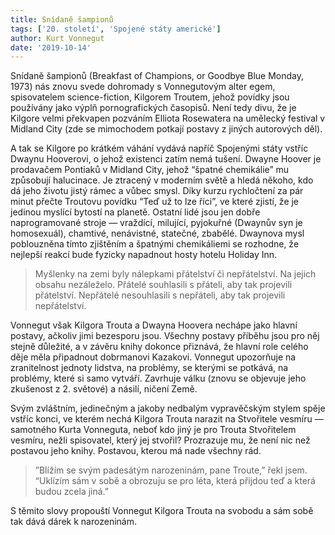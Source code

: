 ```yaml
---
title: Snídaně šampionů
tags: ['20. století', 'Spojené státy americké']
author: Kurt Vonnegut
date: '2019-10-14'
---
```


Snídaně šampionů (Breakfast of Champions, or Goodbye Blue Monday, 1973) nás znovu svede dohromady s Vonnegutovým alter egem, spisovatelem science-fiction, Kilgorem Troutem, jehož povídky jsou používány jako výplň pornografických časopisů. Není tedy divu, že je Kilgore velmi překvapen pozváním Elliota Rosewatera na umělecký festival v Midland City (zde se mimochodem potkají postavy z jiných autorových děl).

A tak se Kilgore po krátkém váhání vydává napříč Spojenými státy vstříc Dwaynu Hooverovi, o jehož existenci zatím nemá tušení. Dwayne Hoover je prodavačem Pontiaků v Midland City, jehož “špatné chemikálie” mu způsobují halucinace. Je ztracený v moderním světě a hledá někoho, kdo dá jeho životu jistý rámec a vůbec smysl. Díky kurzu rychločtení za pár minut přečte Troutovu povídku “Teď už to lze říci”, ve které zjistí, že je jedinou myslící bytostí na planetě. Ostatní lidé jsou jen dobře naprogramované stroje — vraždící, milující, pyjokuřné (Dwaynův syn je homosexuál), chamtivé, nenávistné, statečné, zbabělé. Dwaynova mysl poblouzněna tímto zjištěním a špatnými chemikáliemi se rozhodne, že nejlepší reakcí bude fyzicky napadnout hosty hotelu Holiday Inn.


> Myšlenky na zemi byly nálepkami přátelství či nepřátelství. Na jejich obsahu nezáleželo. Přátelé souhlasili s přáteli, aby tak projevili přátelství. Nepřátelé nesouhlasili s nepřáteli, aby tak projevili nepřátelství.

Vonnegut však Kilgora Trouta a Dwayna Hoovera nechápe jako hlavní postavy, ačkoliv jimi bezesporu jsou. Všechny postavy příběhu jsou pro něj stejně důležité, a v závěru knihy dokonce přiznává, že hlavní role celého děje měla připadnout dobrmanovi Kazakovi. Vonnegut upozorňuje na zranitelnost jednoty lidstva, na problémy, se kterými se potkává, na problémy, které si samo vytváří. Zavrhuje válku (znovu se objevuje jeho zkušenost z 2. světové) a násilí, ničení Země.

Svým zvláštním, jedinečným a jakoby nedbalým vypravěčským stylem spěje vstříc konci, ve kterém nechá Kilgora Trouta narazit na Stvořitele vesmíru — samotného Kurta Vonneguta, neboť kdo jiný je pro Trouta Stvořitelem vesmíru, nežli spisovatel, který jej stvořil? Prozrazuje mu, že není nic než postavou jeho knihy. Postavou, kterou má nade všechny rád.


> ”Blížím se svým padesátým narozeninám, pane Troute,” řekl jsem. “Uklízím sám v sobě a obrozuju se pro léta, která přijdou teď a která budou zcela jiná.”

S těmito slovy propouští Vonnegut Kilgora Trouta na svobodu a sám sobě tak dává dárek k narozeninám.

